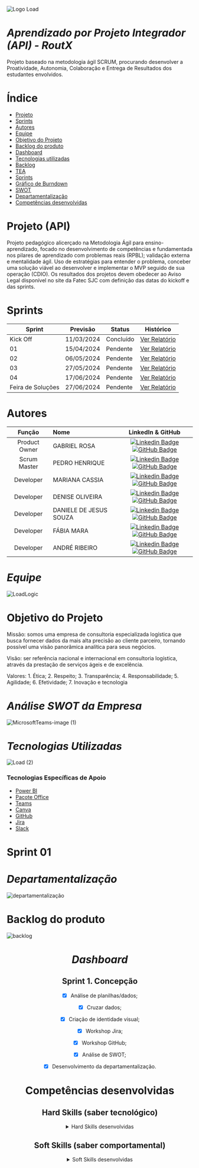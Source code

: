 ![Logo Load](https://github.com/LogThink1/Projeto-integrador-ll/assets/144967585/4c9edb83-366c-449e-a040-32a1dbb3c058)


# *Aprendizado por Projeto Integrador (API) - RoutX*

Projeto baseado na metodologia ágil SCRUM, procurando desenvolver a Proatividade, Autonomia, Colaboração e Entrega de Resultados dos estudantes envolvidos.

# Índice

* [Projeto](#projeto-(api))
* [Sprints](#sprints)
* [Autores](#autores)
* [Equipe](#equipe)
* [Objetivo do Projeto](#objetivo-do-projeto)
* [Backlog do produto](#Backlog-do-produto)
* [Dashboard](#Dashboard)
* [Tecnologias utilizadas](#tecnologias-utilizadas)
* [Backlog](#backlog-do-produto)
* [TEA](#tecnologias-específicas-de-apoio)
* [Sprints](#Sprint-1-Concepção)
* [Gráfico de Burndown](#Burndown)
* [SWOT](#Análise-SWOT-da-Empresa)
* [Departamentalização](#Departamentalização)
* [Competências desenvolvidas](#Competências-desenvolvidas)

# Projeto (API) 
Projeto pedagógico alicerçado na Metodologia Ágil para ensino-aprendizado, focado no desenvolvimento de competências e fundamentada nos pilares de aprendizado com problemas reais (RPBL); validação externa e mentalidade ágil. 
Uso de estratégias para entender o problema, conceber uma solução viável ao desenvolver e implementar o MVP seguido de sua operação (CDIO). 
Os resultados dos projetos devem obedecer ao Aviso Legal disponível no site da Fatec SJC com definição das datas do kickoff e das sprints.

# Sprints
Sprint | Previsão | Status| Histórico|
|------|--------|------|--------|
|Kick Off | 11/03/2024 | Concluído| [Ver Relatório](https://github.com/LogThink1/logthink_documentacao/files/13171948/RELATORIO.SPRINT.0.pdf)| 
|01 | 15/04/2024 | Pendente | [Ver Relatório](https://github.com/LogThink1/logthink_documentacao/files/13171960/RELATORIO.SPRINT.01.pdf) | 
|02|  06/05/2024| Pendente |[Ver Relatório](https://github.com/LogThink1/logthink_documentacao/files/13171972/Relatorio_Sprint_02_pdf.pdf)| 
|03| 27/05/2024 | Pendente |[Ver Relatório](https://github.com/LogThink1/logthink_documentacao/files/13462436/RELATORIO.SPRINT.03.pdf)| 
|04| 17/06/2024 | Pendente |[Ver Relatório](https://github.com/LogThink1/logthink_documentacao/files/13462436/RELATORIO.SPRINT.03.pdf)| 
|Feira de Soluções|27/06/2024 | Pendente |[Ver Relatório](https://fatecsjc-prd.azurewebsites.net/downloads/estagio/modelo_relatorio_estagio_gpi.docx) | 

# Autores
|    Função     | Nome                                  |                                                                                                                                                      LinkedIn & GitHub                                                                                                                                                      |
| :-----------: | :------------------------------------ | :-------------------------------------------------------------------------------------------------------------------------------------------------------------------------------------------------------------------------------------------------------------------------------------------------------------------------: |
| Product Owner |   GABRIEL ROSA         |     [![Linkedin Badge](https://img.shields.io/badge/Linkedin-blue?style=flat-square&logo=Linkedin&logoColor=white)](https://www.linkedin.com/in/gabriel-rosa-e-silva-1b1079222?utm_source=share&utm_campaign=share_via&utm_content=profile&utm_medium=android_app) [![GitHub Badge](https://img.shields.io/badge/GitHub-111217?style=flat-square&logo=github&logoColor=white)](https://github.com/GSilva43)              |
| Scrum Master  | PEDRO HENRIQUE |      [![Linkedin Badge](https://img.shields.io/badge/Linkedin-blue?style=flat-square&logo=Linkedin&logoColor=white)](https://www.linkedin.com/in/pedro-de-abreu-677821199?utm_source=share&utm_campaign=share_via&utm_content=profile&utm_medium=android_app) [![GitHub Badge](https://img.shields.io/badge/GitHub-111217?style=flat-square&logo=github&logoColor=white)](https://github.com/PedroHFAbreu)     |
| Developer   | MARIANA CASSIA              |          [![Linkedin Badge](https://img.shields.io/badge/Linkedin-blue?style=flat-square&logo=Linkedin&logoColor=white)](https://www.linkedin.com/in/marianac%C3%A1ssia/)  [![GitHub Badge](https://img.shields.io/badge/GitHub-111217?style=flat-square&logo=github&logoColor=white)](https://github.com/Mcsalme)        |
|  Developer   | DENISE OLIVEIRA       |           [![Linkedin Badge](https://img.shields.io/badge/Linkedin-blue?style=flat-square&logo=Linkedin&logoColor=white)](https://www.linkedin.com/in/denise-oliveira-32099a287?utm_source=share&utm_campaign=share_via&utm_content=profile&utm_medium=ios_app) [![GitHub Badge](https://img.shields.io/badge/GitHub-111217?style=flat-square&logo=github&logoColor=white)](https://github.com/matheus2208) 
|  Developer   | DANIELE DE JESUS SOUZA                |         [![Linkedin Badge](https://img.shields.io/badge/Linkedin-blue?style=flat-square&logo=Linkedin&logoColor=white)](https://br.linkedin.com/in/daniele-de-jesus-souza-35859a209?trk=people-guest_people_search-card) [![GitHub Badge](https://img.shields.io/badge/GitHub-111217?style=flat-square&logo=github&logoColor=white)](https://github.com/danielejesus)        |
|  Developer   | FÁBIA MARA                 |   [![Linkedin Badge](https://img.shields.io/badge/Linkedin-blue?style=flat-square&logo=Linkedin&logoColor=white)](https://www.linkedin.com/in/fabia-fernandes-a79bb71a5/) [![GitHub Badge](https://img.shields.io/badge/GitHub-111217?style=flat-square&logo=github&logoColor=white)](https://github.com/FabiaMPF)   |
|  Developer   | ANDRÉ RIBEIRO       |           [![Linkedin Badge](https://img.shields.io/badge/Linkedin-blue?style=flat-square&logo=Linkedin&logoColor=white)](https://www.linkedin.com/in/andr%C3%A9-carneiro-ribeiro-073b73259?utm_source=share&utm_campaign=share_via&utm_content=profile&utm_medium=android_app) [![GitHub Badge](https://img.shields.io/badge/GitHub-111217?style=flat-square&logo=github&logoColor=white)](https://github.com/RibeiroAcr)  



# *Equipe*
![LoadLogic](https://github.com/LogThink1/Projeto-integrador-ll/assets/144967585/86f5d320-a45a-4198-8a1a-eb15a2e2438f)



# Objetivo do Projeto
Missão: somos uma empresa de consultoria especializada logística que busca fornecer dados da mais alta precisão ao cliente parceiro, tornando possível uma visão panorâmica analítica para seus negócios.

Visão: ser referência nacional e internacional em consultoria logística, através da prestação de serviços ágeis e de excelência.

Valores: 1. Ética; 2. Respeito; 3. Transparência; 4. Responsabilidade; 5. Agilidade; 6. Efetividade; 7. Inovação e tecnologia

# *Análise SWOT da Empresa*
![MicrosoftTeams-image (1)](https://github.com/LogThink1/logthink_documentacao/assets/144967585/50e54821-be43-4437-ab7c-cc0cf658add6)


# *Tecnologias Utilizadas*
![Load (2)](https://github.com/LogThink1/Projeto-integrador-ll/assets/144967585/d93357ce-ee6a-41fa-a584-1d060a6f787f)

 ### Tecnologias Específicas de Apoio
- [Power BI](https://app.powerbi.com/)
- [Pacote Office](https://www.microsoft.com/)
- [Teams](https://teams.microsoft.com/)
- [Canva](https://www.canva.com/pt_br/)
- [GitHub](https://github.com/)
- [Jira](https://id.atlassian.com/)
- [Slack](https://slack.com/intl/pt-br)


# Sprint 01



# *Departamentalização*
![departamentalização](https://github.com/LogThink1/Projeto-integrador-ll/assets/144967585/acd3c18b-4db1-4c58-a388-fd16b25591a0)


# Backlog do produto
![backlog](https://github.com/LogThink1/Projeto-integrador-ll/assets/144967585/9ce115e2-42ca-4bbc-9ac5-8b355b6ebb64)

  
<div align="center">
    


# *Dashboard*



## Sprint 1. Concepção
- [x] Análise de planilhas/dados;
- [x] Cruzar dados;
- [x] Criação de identidade visual;
- [x] Workshop Jira;
- [x] Workshop GitHub;
- [x] Análise de SWOT;
- [x] Desenvolvimento da departamentalização.
      


# Competências desenvolvidas

## Hard Skills (saber tecnológico)
<details>
<summary>Hard Skills desenvolvidas</summary>
  
| Tecnologia/Metodologia | Classificação |
| ---------------------- | ------------- |
| GitHub | ★ ★ ★ ★ ★ ★ ★ ☆ ☆ ☆ |
| Gestão de Projetos | ★ ★ ★ ★ ★ ★ ☆ ☆ ☆ ☆ |
| Scrum Master | ★ ★ ★ ★ ★ ★ ★ ☆ ☆ ☆ |
| Prodct Owner | ★ ★ ★ ★ ★ ★ ★ ☆ ☆ ☆ |
| Markdown | ★ ★ ★ ★ ★ ★ ★ ☆ ☆ ☆ |
| Git Projects | ★ ★ ★ ★ ★ ★ ★ ☆ ☆ ☆ |
 
</details>

## Soft Skills (saber comportamental)
<details>
<summary>Soft Skills desenvolvidas</summary>

| Habilidades | Classificação |
| ---------------------- | ------------- |
| Colaboração | ★ ★ ★ ★ ★ ★ ★ ★ ★ ☆ |
| Proatividade| ★ ★ ★ ★ ★ ★ ★ ★ ☆ ☆ |
| Pensamento Crítico | ★ ★ ★ ★ ★ ★ ★ ☆ ☆ ☆ |
| Gerenciamento de Tempo | ★ ★ ★ ★ ★ ★ ★ ☆ ☆ ☆ |
| Adaptabilidade | ★ ★ ★ ★ ★ ★ ★ ★ ☆ ☆ |
| Resiliência | ★ ★ ★ ★ ★ ★ ★ ★ ☆ ☆ |

</details>



